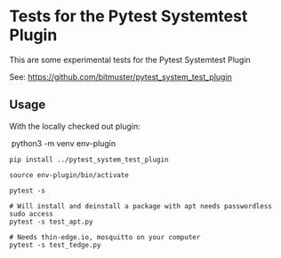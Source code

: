 
# Tests for the Pytest Systemtest Plugin

This are some experimental tests for the Pytest Systemtest Plugin

See:
https://github.com/bitmuster/pytest_system_test_plugin


## Usage

With the locally checked out plugin:

    python3 -m venv env-plugin

    pip install ../pytest_system_test_plugin

    source env-plugin/bin/activate

    pytest -s

    # Will install and deinstall a package with apt needs passwordless sudo access
    pytest -s test_apt.py

    # Needs thin-edge.io, mosquitto on your computer
    pytest -s test_tedge.py


